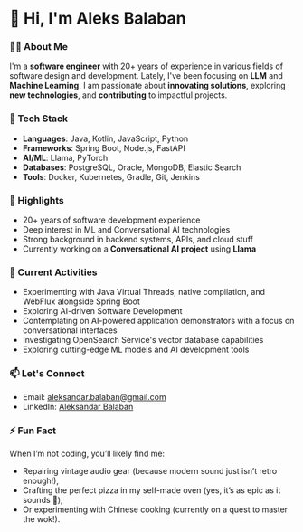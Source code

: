 # 👋 Hi, I'm Aleks Balaban

### 👨‍💻 About Me
I'm a **software engineer** with 20+ years of experience in various fields of software design and development. Lately, I've been focusing on **LLM** and **Machine Learning**. I am passionate about **innovating solutions**, exploring **new technologies**, and **contributing** to impactful projects.

### 🔧 Tech Stack
- **Languages**: Java, Kotlin, JavaScript, Python
- **Frameworks**: Spring Boot, Node.js, FastAPI
- **AI/ML**: Llama, PyTorch
- **Databases**: PostgreSQL, Oracle, MongoDB, Elastic Search
- **Tools**: Docker, Kubernetes, Gradle, Git, Jenkins

### 🌟 Highlights
- 20+ years of software development experience
- Deep interest in ML and Conversational AI technologies
- Strong background in backend systems, APIs, and cloud stuff
- Currently working on a **Conversational AI project** using **Llama**

### 🚀 Current Activities
- Experimenting with Java Virtual Threads, native compilation, and WebFlux alongside Spring Boot
- Exploring AI-driven Software Development
- Contemplating on AI-powered application demonstrators with a focus on conversational interfaces
- Investigating OpenSearch Service's vector database capabilities
- Exploring cutting-edge ML models and AI development tools

### 📫 Let's Connect
- Email: aleksandar.balaban@gmail.com
- LinkedIn: [Aleksandar Balaban](https://linkedin.com/in/aleksbalaban)

### ⚡ Fun Fact
When I’m not coding, you’ll likely find me:
- Repairing vintage audio gear (because modern sound just isn’t retro enough!),
- Crafting the perfect pizza in my self-made oven (yes, it’s as epic as it sounds 🍕),
- Or experimenting with Chinese cooking (currently on a quest to master the wok!).
